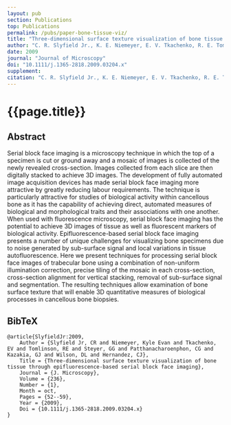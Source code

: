 ```yaml
---
layout: pub
section: Publications
top: Publications
permalink: /pubs/paper-bone-tissue-viz/
title: "Three-dimensional surface texture visualization of bone tissue through epifluorescence-based serial block face imaging"
author: "C. R. Slyfield Jr., K. E. Niemeyer, E. V. Tkachenko, R. E. Tomlinson, G. G. Steyer, C. G. Patthanacharoenphon, G. J. Kazakia, D. L. Wilson, and C. J. Hernandez"
date: 2009
journal: "Journal of Microscopy"
doi: "10.1111/j.1365-2818.2009.03204.x"
supplement:
citation: "C. R. Slyfield Jr., K. E. Niemeyer, E. V. Tkachenko, R. E. Tomlinson, G. G. Steyer, C. G. Patthanacharoenphon, G. J. Kazakia, D. L. Wilson, and C. J. Hernandez (2009), Three-dimensional surface texture visualization of bone tissue through epifluorescence-based serial block face imaging, *Journal of Microscopy*, 236(1):52--59. doi:10.1111/j.1365-2818.2009.03204.x"
---
```


{{page.title}}
==============

## Abstract

Serial block face imaging is a microscopy technique in which the top of a specimen is cut or ground away and a mosaic of images is collected of the newly revealed cross-section. Images collected from each slice are then digitally stacked to achieve 3D images. The development of fully automated image acquisition devices has made serial block face imaging more attractive by greatly reducing labour requirements. The technique is particularly attractive for studies of biological activity within cancellous bone as it has the capability of achieving direct, automated measures of biological and morphological traits and their associations with one another. When used with fluorescence microscopy, serial block face imaging has the potential to achieve 3D images of tissue as well as fluorescent markers of biological activity. Epifluorescence-based serial block face imaging presents a number of unique challenges for visualizing bone specimens due to noise generated by sub-surface signal and local variations in tissue autofluorescence. Here we present techniques for processing serial block face images of trabecular bone using a combination of non-uniform illumination correction, precise tiling of the mosaic in each cross-section, cross-section alignment for vertical stacking, removal of sub-surface signal and segmentation. The resulting techniques allow examination of bone surface texture that will enable 3D quantitative measures of biological processes in cancellous bone biopsies.

## BibTeX

    @article{SlyfieldJr:2009,
        Author = {Slyfield Jr, CR and Niemeyer, Kyle Evan and Tkachenko, EV and Tomlinson, RE and Steyer, GG and Patthanacharoenphon, CG and Kazakia, GJ and Wilson, DL and Hernandez, CJ},
        Title = {Three-dimensional surface texture visualization of bone tissue through epifluorescence-based serial block face imaging},
        Journal = {J. Microscopy},
        Volume = {236},
        Number = {1},
        Month = oct,
        Pages = {52--59},
        Year = {2009},
        Doi = {10.1111/j.1365-2818.2009.03204.x}
    }

